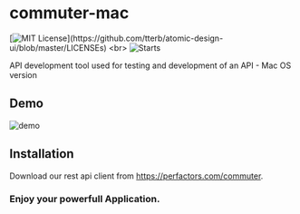 # commuter-mac

[![MIT License](https://img.shields.io/apm/l/atomic-design-ui.svg?)](https://github.com/tterb/atomic-design-ui/blob/master/LICENSEs)
<br>
![Starts](https://shields.io/github/stars/zaidajani/commuter-mac?style=social)


API development tool used for testing and development of an API - Mac OS version


## Demo 

![demo](./demo.png)

## Installation

Download our rest api client from https://perfactors.com/commuter.

### Enjoy your powerfull Application.
